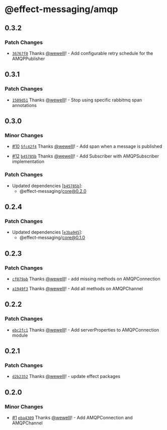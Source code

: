 # @effect-messaging/amqp

## 0.3.2

### Patch Changes

- [`36767f0`](https://github.com/spiko-tech/effect-messaging/commit/36767f0fff968378a219283d62e1f0c4e4f141a1) Thanks [@wewelll](https://github.com/wewelll)! - Add configurable retry schedule for the AMQPPublisher

## 0.3.1

### Patch Changes

- [`1509d51`](https://github.com/spiko-tech/effect-messaging/commit/1509d516e2d7229a04ae42aa1f709a1ed410d54f) Thanks [@wewelll](https://github.com/wewelll)! - Stop using specific rabbitmq span annotations

## 0.3.0

### Minor Changes

- [#10](https://github.com/spiko-tech/effect-messaging/pull/10) [`5fc42f4`](https://github.com/spiko-tech/effect-messaging/commit/5fc42f46ca99d7224745b8b79dc5f048b54529b9) Thanks [@wewelll](https://github.com/wewelll)! - Add span when a message is published

- [#12](https://github.com/spiko-tech/effect-messaging/pull/12) [`b45785b`](https://github.com/spiko-tech/effect-messaging/commit/b45785bbf261f963a8511cd816e1c25b9257d91c) Thanks [@wewelll](https://github.com/wewelll)! - Add Subscriber with AMQPSubscriber implementation

### Patch Changes

- Updated dependencies [[`b45785b`](https://github.com/spiko-tech/effect-messaging/commit/b45785bbf261f963a8511cd816e1c25b9257d91c)]:
  - @effect-messaging/core@0.2.0

## 0.2.4

### Patch Changes

- Updated dependencies [[`e3ba945`](https://github.com/spiko-tech/effect-messaging/commit/e3ba94598d7150bc273969617df569563885fa8b)]:
  - @effect-messaging/core@0.1.0

## 0.2.3

### Patch Changes

- [`cf079ab`](https://github.com/spiko-tech/effect-messaging/commit/cf079abe0abe713d51f09f92c3837cc7f3276f78) Thanks [@wewelll](https://github.com/wewelll)! - add missing methods on AMQPConnection

- [`a1949f3`](https://github.com/spiko-tech/effect-messaging/commit/a1949f3c39ceec032dce02b02fa949b8b7e5b93f) Thanks [@wewelll](https://github.com/wewelll)! - Add all methods on AMQPChannel

## 0.2.2

### Patch Changes

- [`ebc2fc1`](https://github.com/spiko-tech/effect-messaging/commit/ebc2fc1f5c123c844979d7745cd5ec301132cced) Thanks [@wewelll](https://github.com/wewelll)! - Add serverProperties to AMQPConnection module

## 0.2.1

### Patch Changes

- [`d2b2352`](https://github.com/spiko-tech/effect-messaging/commit/d2b2352239e96b94746e6f7e96b73bdeecd366ee) Thanks [@wewelll](https://github.com/wewelll)! - update effect packages

## 0.2.0

### Minor Changes

- [#1](https://github.com/spiko-tech/effect-messaging/pull/1) [`eba4309`](https://github.com/spiko-tech/effect-messaging/commit/eba430981510a4269df6f1b3235347e2ca4324d8) Thanks [@wewelll](https://github.com/wewelll)! - Add AMQPConnection and AMQPChannel
